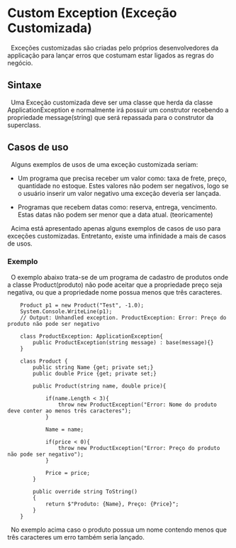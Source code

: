 # Custom Exception (Exceção Customizada)

&nbsp; Exceções customizadas são criadas pelo próprios desenvolvedores da applicação para lançar erros que costumam estar ligados as regras do negócio.

## Sintaxe

&nbsp; Uma Exceção customizada deve ser uma classe que herda da classe ApplicationException e normalmente irá possuir um construtor recebendo a propriedade message(string) que será repassada para o construtor da superclass.

## Casos de uso

&nbsp; Alguns exemplos de usos de uma exceção customizada seriam:

- Um programa que precisa receber um valor como: taxa de frete, preço, quantidade no estoque. Estes valores não podem ser negativos, logo se o usuário inserir um valor negativo uma exceção deveria ser lançada.

- Programas que recebem datas como: reserva, entrega, vencimento. Estas datas não podem ser menor que a data atual. (teoricamente)

&nbsp; Acima está apresentado apenas alguns exemplos de casos de uso para exceções customizadas. Entretanto, existe uma infinidade a mais de casos de usos.

### Exemplo

&nbsp; O exemplo abaixo trata-se de um programa de cadastro de produtos onde a classe Product(produto) não pode aceitar que a propriedade preço seja negativa, ou que a propriedade nome possua menos que três caracteres.

```
    Product p1 = new Product("Test", -1.0);
    System.Console.WriteLine(p1);
    // Output: Unhandled exception. ProductException: Error: Preço do produto não pode ser negativo

    class ProductException: ApplicationException{
        public ProductException(string message) : base(message){}
    }

    class Product {
        public string Name {get; private set;}
        public double Price {get; private set;}

        public Product(string name, double price){

            if(name.Length < 3){
                throw new ProductException("Error: Nome do produto deve conter ao menos três caracteres");
            }

            Name = name;

            if(price < 0){
                throw new ProductException("Error: Preço do produto não pode ser negativo");
            }

            Price = price;
        }

        public override string ToString()
        {
            return $"Produto: {Name}, Preço: {Price}";
        }
    }
```

&nbsp; No exemplo acima caso o produto possua um nome contendo menos que três caracteres um erro também seria lançado.

